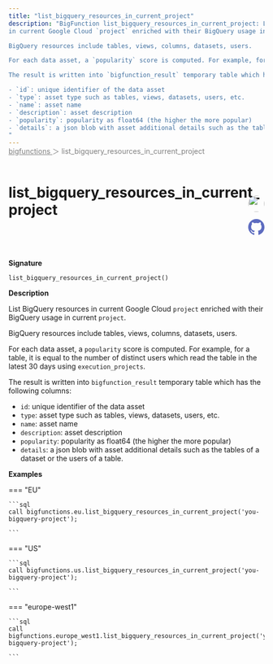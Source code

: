 ```yaml
---
title: "list_bigquery_resources_in_current_project"
description: "BigFunction list_bigquery_resources_in_current_project: List BigQuery resources
in current Google Cloud `project` enriched with their BigQuery usage in current `project`.

BigQuery resources include tables, views, columns, datasets, users.

For each data asset, a `popularity` score is computed. For example, for a table, it is equal to the number of distinct users which read the table in the latest 30 days using `execution_projects`.

The result is written into `bigfunction_result` temporary table which has the following columns:

- `id`: unique identifier of the data asset
- `type`: asset type such as tables, views, datasets, users, etc.
- `name`: asset name
- `description`: asset description
- `popularity`: popularity as float64 (the higher the more popular)
- `details`: a json blob with asset additional details such as the tables of a dataset or the users of a table.
"
---
```


<span style="color: gray; position: relative; top: -1rem">
  <a href=".." style="color: gray">bigfunctions </a> ＞ list_bigquery_resources_in_current_project
</span>

# list_bigquery_resources_in_current_project


<div style="position: relative; top: -4rem; margin-bottom:  -2rem; text-align: right; z-index: 9999;">
  
  <a href="https://www.linkedin.com/in/paul-marcombes" title="Author: Paul Marcombes" target="_blank">
    <img src="https://lh3.googleusercontent.com/a-/ACB-R5RDf2yxcw1p_IYLCKmiUIScreatDdhG8B83om6Ohw=s260" width="32" style=" border-radius: 50% !important">
  </a>
  
  <a href="{REPO_URL}/tree/main/bigfunctions/list_bigquery_resources_in_current_project.yaml" title="Edit on GitHub" target="_blank"><svg xmlns="http://www.w3.org/2000/svg" width="32" height="32" viewBox="0 0 24 24"><path fill="#5d6cc0" d="M12 0c-6.626 0-12 5.373-12 12 0 5.302 3.438 9.8 8.207 11.387.599.111.793-.261.793-.577v-2.234c-3.338.726-4.033-1.416-4.033-1.416-.546-1.387-1.333-1.756-1.333-1.756-1.089-.745.083-.729.083-.729 1.205.084 1.839 1.237 1.839 1.237 1.07 1.834 2.807 1.304 3.492.997.107-.775.418-1.305.762-1.604-2.665-.305-5.467-1.334-5.467-5.931 0-1.311.469-2.381 1.236-3.221-.124-.303-.535-1.524.117-3.176 0 0 1.008-.322 3.301 1.23.957-.266 1.983-.399 3.003-.404 1.02.005 2.047.138 3.006.404 2.291-1.552 3.297-1.23 3.297-1.23.653 1.653.242 2.874.118 3.176.77.84 1.235 1.911 1.235 3.221 0 4.609-2.807 5.624-5.479 5.921.43.372.823 1.102.823 2.222v3.293c0 .319.192.694.801.576 4.765-1.589 8.199-6.086 8.199-11.386 0-6.627-5.373-12-12-12z"/></svg></a>
</div>



**Signature** 
```
list_bigquery_resources_in_current_project()
```

**Description**

List BigQuery resources
in current Google Cloud `project` enriched with their BigQuery usage in current `project`.

BigQuery resources include tables, views, columns, datasets, users.

For each data asset, a `popularity` score is computed. For example, for a table, it is equal to the number of distinct users which read the table in the latest 30 days using `execution_projects`.

The result is written into `bigfunction_result` temporary table which has the following columns:

- `id`: unique identifier of the data asset
- `type`: asset type such as tables, views, datasets, users, etc.
- `name`: asset name
- `description`: asset description
- `popularity`: popularity as float64 (the higher the more popular)
- `details`: a json blob with asset additional details such as the tables of a dataset or the users of a table.






**Examples**













=== "EU"

    ```sql
    call bigfunctions.eu.list_bigquery_resources_in_current_project('you-bigquery-project');
    
    ```




=== "US"

    ```sql
    call bigfunctions.us.list_bigquery_resources_in_current_project('you-bigquery-project');
    
    ```




=== "europe-west1"

    ```sql
    call bigfunctions.europe_west1.list_bigquery_resources_in_current_project('you-bigquery-project');
    
    ```















